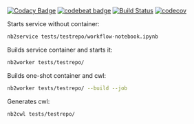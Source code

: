[![Codacy Badge](https://api.codacy.com/project/badge/Grade/c93b37d1f9874bbc8d4ec83cbf065313)](https://app.codacy.com/app/vladimir.savchenko/nb2workflow?utm_source=github.com&utm_medium=referral&utm_content=volodymyrss/nb2workflow&utm_campaign=Badge_Grade_Dashboard)
[![codebeat badge](https://codebeat.co/badges/79285797-5d5b-4770-87dd-35e5dad68729)](https://codebeat.co/projects/github-com-volodymyrss-nb2workflow-master)
[![Build Status](https://travis-ci.org/volodymyrss/nb2workflow.svg?branch=master)](https://travis-ci.org/volodymyrss/nb2workflow)
[![codecov](https://codecov.io/gh/volodymyrss/nb2workflow/branch/master/graph/badge.svg)](https://codecov.io/gh/volodymyrss/nb2workflow)

Starts service without container:
```bash
nb2service tests/testrepo/workflow-notebook.ipynb
```
Builds service container and starts it:
```bash
nb2worker tests/testrepo/
```

Builds one-shot container and cwl:

```bash
nb2worker tests/testrepo/ --build --job
```

Generates cwl:
```bash
nb2cwl tests/testrepo/
```

